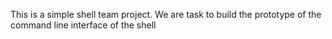 This is a simple shell team project.
We are task to build the prototype of the command line interface of the shell
